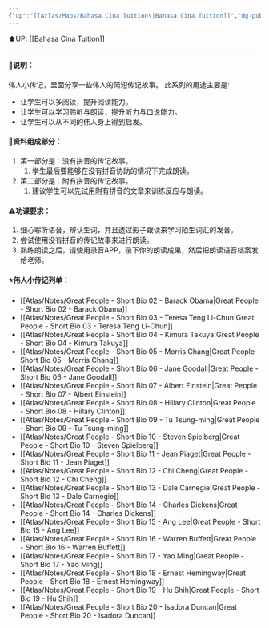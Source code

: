 ```yaml
---
{"up":"[[Atlas/Maps/Bahasa Cina Tuition\|Bahasa Cina Tuition]]","dg-publish":true,"permalink":"/atlas/notes/great-people-short-bio/","dgPassFrontmatter":true}
---
```


⬆️UP: [[Bahasa Cina Tuition]]

---
#### 🚩说明：
伟人小传记，里面分享一些伟人的简短传记故事。
此系列的用途主要是:
- 让学生可以多阅读，提升阅读能力。
- 让学生可以学习聆听与朗读，提升听力与口说能力。
- 让学生可以从不同的伟人身上得到启发。
#### 🧩资料组成部分：
1. 第一部分是：没有拼音的传记故事。
	1. 学生最后要能够在没有拼音协助的情况下完成朗读。
2. 第二部分是：附有拼音的传记故事。
	1. 建议学生可以先试用附有拼音的文章来训练反应与朗读。
#### ⚠️功课要求：
1. 细心聆听语音，辨认生词，并且透过影子跟读来学习陌生词汇的发音。
2. 尝试使用没有拼音的传记故事来进行朗读。
3. 熟练朗读之后，请使用录音APP，录下你的朗读成果，然后把朗读语音档案发给老师。

#### ⭐伟人小传记列单：
- [[Atlas/Notes/Great People - Short Bio 02 - Barack Obama\|Great People - Short Bio 02 - Barack Obama]]
- [[Atlas/Notes/Great People - Short Bio 03 - Teresa Teng Li-Chun\|Great People - Short Bio 03 - Teresa Teng Li-Chun]]
- [[Atlas/Notes/Great People - Short Bio 04 - Kimura Takuya\|Great People - Short Bio 04 - Kimura Takuya]]
- [[Atlas/Notes/Great People - Short Bio 05 - Morris Chang\|Great People - Short Bio 05 - Morris Chang]]
- [[Atlas/Notes/Great People - Short Bio 06 - Jane Goodall\|Great People - Short Bio 06 - Jane Goodall]]
- [[Atlas/Notes/Great People - Short Bio 07 - Albert Einstein\|Great People - Short Bio 07 - Albert Einstein]]
- [[Atlas/Notes/Great People - Short Bio 08 - Hillary Clinton\|Great People - Short Bio 08 - Hillary Clinton]]
- [[Atlas/Notes/Great People - Short Bio 09 - Tu Tsung-ming\|Great People - Short Bio 09 - Tu Tsung-ming]]
- [[Atlas/Notes/Great People - Short Bio 10 - Steven Spielberg\|Great People - Short Bio 10 - Steven Spielberg]]
- [[Atlas/Notes/Great People - Short Bio 11 - Jean Piaget\|Great People - Short Bio 11 - Jean Piaget]]
- [[Atlas/Notes/Great People - Short Bio 12 - Chi Cheng\|Great People - Short Bio 12 - Chi Cheng]]
- [[Atlas/Notes/Great People - Short Bio 13 - Dale Carnegie\|Great People - Short Bio 13 - Dale Carnegie]]
- [[Atlas/Notes/Great People - Short Bio 14 - Charles Dickens\|Great People - Short Bio 14 - Charles Dickens]]
- [[Atlas/Notes/Great People - Short Bio 15 - Ang Lee\|Great People - Short Bio 15 - Ang Lee]]
- [[Atlas/Notes/Great People - Short Bio 16 - Warren Buffett\|Great People - Short Bio 16 - Warren Buffett]]
- [[Atlas/Notes/Great People - Short Bio 17 - Yao Ming\|Great People - Short Bio 17 - Yao Ming]]
- [[Atlas/Notes/Great People - Short Bio 18 - Ernest Hemingway\|Great People - Short Bio 18 - Ernest Hemingway]]
- [[Atlas/Notes/Great People - Short Bio 19 - Hu Shih\|Great People - Short Bio 19 - Hu Shih]]
- [[Atlas/Notes/Great People - Short Bio 20 - Isadora Duncan\|Great People - Short Bio 20 - Isadora Duncan]]

